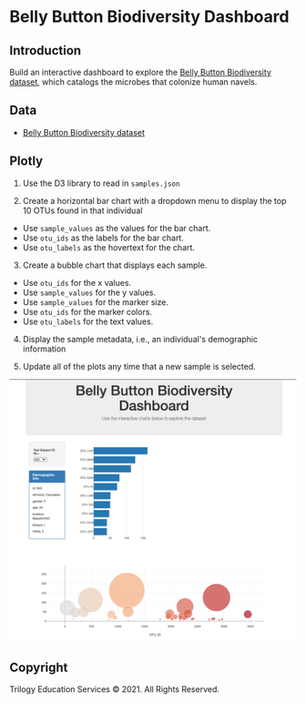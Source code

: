 # Belly Button Biodiversity Dashboard

## Introduction
Build an interactive dashboard to explore the [Belly Button Biodiversity dataset](http://robdunnlab.com/projects/belly-button-biodiversity/), which catalogs the microbes that colonize human navels.


## Data
* [Belly Button Biodiversity dataset](samples.json)


## Plotly
1. Use the D3 library to read in `samples.json`

2. Create a horizontal bar chart with a dropdown menu to display the top 10 OTUs found in that individual
  * Use `sample_values` as the values for the bar chart.
  * Use `otu_ids` as the labels for the bar chart.
  * Use `otu_labels` as the hovertext for the chart.

3. Create a bubble chart that displays each sample.
  * Use `otu_ids` for the x values.
  * Use `sample_values` for the y values.
  * Use `sample_values` for the marker size.
  * Use `otu_ids` for the marker colors.
  * Use `otu_labels` for the text values.

4. Display the sample metadata, i.e., an individual's demographic information

5. Update all of the plots any time that a new sample is selected.

![web](Images/web_application.png)


## Copyright

Trilogy Education Services © 2021. All Rights Reserved.
